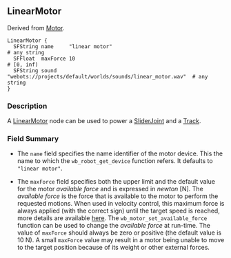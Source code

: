 ## LinearMotor

Derived from [Motor](motor.md).

```
LinearMotor {
  SFString name     "linear motor"                                              # any string
  SFFloat  maxForce 10                                                          # [0, inf)
  SFString sound    "webots://projects/default/worlds/sounds/linear_motor.wav"  # any string
}
```

### Description

A [LinearMotor](#linearmotor) node can be used to power a [SliderJoint](sliderjoint.md) and a [Track](track.md).

### Field Summary

- The `name` field specifies the name identifier of the motor device.
This the name to which the `wb_robot_get_device` function refers.
It defaults to `"linear motor"`.

- The `maxForce` field specifies both the upper limit and the default value for the motor *available force* and is expressed in *newton* [N].
The *available force* is the force that is available to the motor to perform the requested motions.
When used in velocity control, this maximum force is always applied (with the correct sign) until the target speed is reached, more details are available [here](http://ode.org/wiki/index.php?title=Manual#Stops_and_motor_parameters).
The `wb_motor_set_available_force` function can be used to change the *available force* at run-time.
The value of `maxForce` should always be zero or positive (the default value is 10 N).
A small `maxForce` value may result in a motor being unable to move to the target position because of its weight or other external forces.
